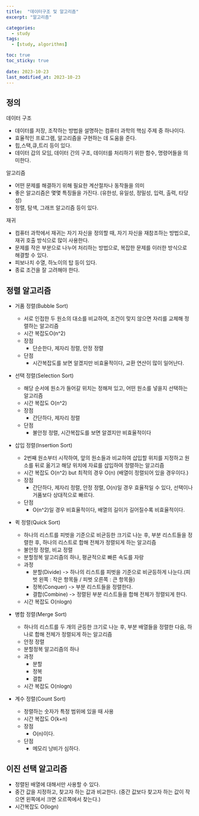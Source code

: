 ```yaml
---
title:  "데이터구조 및 알고리즘"
excerpt: "알고리즘"

categories:
  - study
tags:
  - [study, algorithms]

toc: true
toc_sticky: true
 
date: 2023-10-23
last_modified_at: 2023-10-23
---
```


## 정의 

데이터 구조 
 - 데이터를 저장, 조작하는 방법을 설명하는 컴퓨터 과학의 핵심 주제 중 하나이다. 
 - 효율적인 프로그램, 알고리즘을 구현하는 데 도움을 준다. 
 - 힙,스택,큐,트리 등이 있다. 
 - 데이터 갑의 모임, 데이터 간의 구조, 데이터를 처리하기 위한 함수, 명령어들을 의미한다. 

알고리즘 
 - 어떤 문제를 해결하기 위해 필요한 계산절차나 동작들을 의미
 - 좋은 알고리즘은 몇몇 특징들을 가진다. (유한성, 유일성, 정밀성, 입력, 출력, 타당성)
 - 정렬, 탐색, 그래프 알고리즘 등이 있다.

 재귀 
  - 컴퓨터 과학에서 재귀는 자기 자신을 정의할 때, 자기 자신을 재참조하는 방법으로, 재귀 호출 방식으로 많이 사용한다. 
  - 문제를 작은 부분으로 나누어 처리하는 방법으로, 복잡한 문제를 이러한 방식으로 해결할 수 있다. 
  - 피보나치 수열, 하노이의 탑 등이 있다. 
  - 종료 조건을 잘 고려해야 한다. 


## 정렬 알고리즘 
 - 거품 정렬(Bubble Sort)
    - 서로 인접한 두 원소의 대소를 비교하여, 조건이 맞지 않으면 자리를 교체해 정렬하는 알고리즘
    - 시간 복잡도O(n^2) 
    - 장점 
        - 단순한다, 제자리 정렬, 안정 정렬 
    - 단점 
        - 시간복잡도를 보면 알겠지만 비효율적이다, 교환 연산이 많이 일어난다. 

 - 선택 정렬(Selection Sort)
    - 해당 순서에 원소가 들어갈 위치는 정해져 있고, 어떤 원소를 넣을지 선택하는 알고리즘
    - 시간 복잡도 O(n^2)
    - 장점
        - 간단하다, 제자리 정렬
    - 단점 
        - 불안정 정렬, 시간복잡도를 보면 알겠지만 비효율적이다

 - 삽입 정렬(Insertion Sort)
    - 2번째 원소부터 시작하여, 앞의 원소들과 비교하여 삽입할 위치를 지정하고 원소를 뒤로 옮기고 해당 위치에 자료를 삽입하여 정렬하는 알고리즘 
    - 시간 복잡도 O(n^2) but 최적의 경우 O(n) (배열이 정렬되어 있을 경우이다.)
    - 장점 
        - 간단하다, 제자리 정렬, 안정 정렬, O(n)일 경우 효율적일 수 있다, 선택이나 거품보다 상대적으로 빠르다. 
    - 단점 
        - O(n^2)일 경우 비효율적이다, 배열의 길이가 길어질수록 비효율적이다. 

 - 퀵 정렬(Quick Sort)
    - 하나의 리스트를 피벗을 기준으로 비균등한 크기로 나눈 후, 부분 리스트들을 정렬한 후, 하나의 리스트로 합해 전체가 정렬되게 하는 알고리즘 
    - 불안정 정렬, 비교 정렬 
    - 분할정복 알고리즘의 하나, 평균적으로 빠른 속도를 자랑 
    - 과정 
        - 분할(Divide) -> 하나의 리스트를 피벗을 기준으로 비균등하게 나눈다.(피벗 왼쪽 : 작은 항목들 / 피벗 오른쪽 : 큰 항목들) 
        - 정복(Conquer) -> 부분 리스트들을 정렬한다. 
        - 결합(Combine) -> 정렬된 부분 리스트들을 합해 전체가 정렬되게 한다. 
    - 시간 복잡도 O(nlogn)

 - 병합 정렬(Merge Sort)
    - 하나의 리스트를 두 개의 균등한 크기로 나눈 후, 부분 배열들을 정렬한 다음, 하나로 합해 전체가 정렬되게 하는 알고리즘
    - 안정 정렬
    - 분할정복 알고리즘의 하나
    - 과정
        - 분할 
        - 정복
        - 결합
    - 시간 복잡도 O(nlogn)

 - 계수 정렬(Count Sort)
    - 정렬하는 숫자가 특정 범위에 있을 때 사용
    - 시간 복잡도 O(k+n)
    - 장점 
        - O(n)이다. 
    - 단점 
        - 메모리 낭비가 심하다. 


## 이진 선택 알고리즘 
 -  정렬된 배열에 대해서만 사용할 수 있다. 
 -  중간 값을 지정하고, 찾고자 하는 값과 비교한다. (중간 값보다 찾고자 하는 값이 작으면 왼쪽에서 크면 오르쪽에서 찾는다.)
 - 시간복잡도 O(logn) 
    